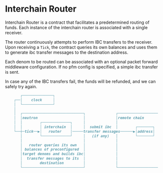 # Interchain Router

Interchain Router is a contract that facilitates a predetermined routing of funds.
Each instance of the interchain router is associated with a single receiver.

The router continuously attempts to perform IBC transfers to the receiver.
Upon receiving a `Tick`, the contract queries its own balances and uses them
to generate ibc transfer messages to the destination address.

Each denom to be routed can be associated with an optional packet forward middleware
configuration. If no pfm config is specified, a simple ibc transfer is sent.

In case any of the IBC transfers fail, the funds will be refunded, and we can safely try again.

```md
       ┌──────────────┐
    ┌──│    clock     │
    │  └──────────────┘
    │
    │  ┌────────────────────────────┐              ┌────────────────────────────┐
    │  │neutron                     │              │remote chain                │
    │  │        ┌─────────────┐     │              │                            │
    │  │        │ interchain  │     │  submit ibc  │        ┌───────┐           │
    └──┼─tick──▶│   router    │─────transfer messages──────▶│address│           │
       │        └─────────────┘     │   (if any)   │        └───────┘           │
       │                            │              │                            │
       │   router queries its own   │              │                            │
       │ balances of preconfigured  │              │                            │
       │target denoms and builds ibc│              │                            │
       │  transfer messages to its  │              │                            │
       │        destination         │              │                            │
       └────────────────────────────┘              └────────────────────────────┘
```
